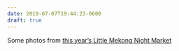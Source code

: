 ```yaml
---
date: 2019-07-07T19:44:23-0600
draft: true
---
```




Some photos from [this year’s Little Mekong Night Market](https://flickr.com/photos/87955353@N00/sets/72157709478533021)



